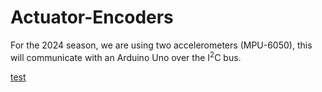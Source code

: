 # Actuator-Encoders

For the 2024 season, we are using two accelerometers (MPU-6050), this will communicate with an Arduino Uno over the $\text{I}^2\text{C}$ bus.

[test](./src/main.cpp#test)